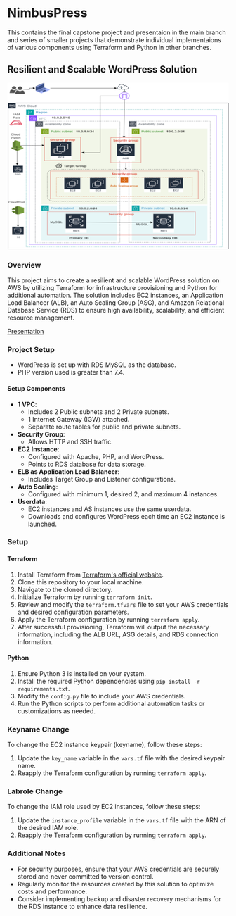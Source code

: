 # NimbusPress
 This contains the final capstone project and presentaion in the main branch and series of smaller projects that demonstrate individual implementaions of various components using Terraform and Python in other branches.

## Resilient and Scalable WordPress Solution

![Architecture](.\Terraform\Pictures\Architecture.png)
### Overview
This project aims to create a resilient and scalable WordPress solution on AWS by utilizing Terraform for infrastructure provisioning and Python for additional automation. The solution includes EC2 instances, an Application Load Balancer (ALB), an Auto Scaling Group (ASG), and Amazon Relational Database Service (RDS) to ensure high availability, scalability, and efficient resource management.

[Presentation](.\Terraform\Presentation\TerraformProject.pdf)

### Project Setup
- WordPress is set up with RDS MySQL as the database.
- PHP version used is greater than 7.4.

#### Setup Components
- **1 VPC**: 
  - Includes 2 Public subnets and 2 Private subnets.
  - 1 Internet Gateway (IGW) attached.
  - Separate route tables for public and private subnets.
- **Security Group**:
  - Allows HTTP and SSH traffic.
- **EC2 Instance**:
  - Configured with Apache, PHP, and WordPress.
  - Points to RDS database for data storage.
- **ELB as Application Load Balancer**:
  - Includes Target Group and Listener configurations.
- **Auto Scaling**:
  - Configured with minimum 1, desired 2, and maximum 4 instances.
- **Userdata**:
  - EC2 instances and AS instances use the same userdata.
  - Downloads and configures WordPress each time an EC2 instance is launched.

### Setup
#### Terraform
1. Install Terraform from [Terraform's official website](https://www.terraform.io/downloads.html).
2. Clone this repository to your local machine.
3. Navigate to the cloned directory.
4. Initialize Terraform by running `terraform init`.
5. Review and modify the `terraform.tfvars` file to set your AWS credentials and desired configuration parameters.
6. Apply the Terraform configuration by running `terraform apply`.
7. After successful provisioning, Terraform will output the necessary information, including the ALB URL, ASG details, and RDS connection information.

#### Python
1. Ensure Python 3 is installed on your system.
2. Install the required Python dependencies using `pip install -r requirements.txt`.
3. Modify the `config.py` file to include your AWS credentials.
4. Run the Python scripts to perform additional automation tasks or customizations as needed.

### Keyname Change
To change the EC2 instance keypair (keyname), follow these steps:
1. Update the `key_name` variable in the `vars.tf` file with the desired keypair name.
2. Reapply the Terraform configuration by running `terraform apply`.

### Labrole Change
To change the IAM role used by EC2 instances, follow these steps:
1. Update the `instance_profile` variable in the `vars.tf` file with the ARN of the desired IAM role.
2. Reapply the Terraform configuration by running `terraform apply`.

### Additional Notes
- For security purposes, ensure that your AWS credentials are securely stored and never committed to version control.
- Regularly monitor the resources created by this solution to optimize costs and performance.
- Consider implementing backup and disaster recovery mechanisms for the RDS instance to enhance data resilience.

